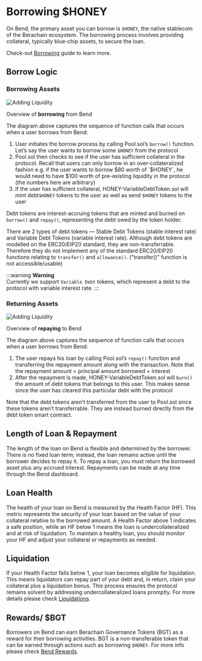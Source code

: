 # Borrowing $HONEY

On Bend, the primary asset you can borrow is `$HONEY`, the native stablecoin of the Berachain ecosystem. The borrowing process involves providing collateral, typically blue-chip assets, to secure the loan.

Check-out [Borrowing](/learn/guides/borrowing-and-repaying-honey#how-do-i-borrow) guide to learn more.

## Borrow Logic

### **Borrowing Assets**

![Adding Liquidity](/assets/borrowLogic-borrowingAssets.png)

Overview of **borrowing** from Bend

The diagram above captures the sequence of function calls that occurs when a user borrows from Bend:

1. User initiates the borrow process by calling Pool.sol’s `borrow()` function. Let’s say the user wants to borrow some `$HONEY` from the protocol
2. Pool.sol then checks to see if the user has sufficient collateral in the protocol. Recall that users can only borrow in an over-collateralized fashion e.g. if the user wants to borrow $80 worth of `$HONEY`, he would need to have $100 worth of pre-existing liquidity in the protocol (the numbers here are arbitrary)
3. If the user has sufficient collateral, HONEY-VariableDebtToken.sol will mint debt`$HONEY` tokens to the user as well as send `$HONEY` tokens to the user

Debt tokens are interest-accruing tokens that are minted and burned on `borrow()` and `repay()`, representing the debt owed by the token holder.

There are 2 types of debt tokens — Stable Debt Tokens (stable interest rate) and Variable Debt Tokens (variable interest rate). Although debt tokens are modelled on the ERC20/EIP20 standard, they are non-transferrable. Therefore they do not implement any of the standard ERC20/EIP20 functions relating to `transfer()` and `allowance()`. ("transfer()" function is not accessible/usable)

:::warning
<b>Warning</b><br/>
Currently we support `Variable Debt` tokens, which represent a debt to the protocol with variable interest rate.
:::

### **Returning Assets**

![Adding Liquidity](/assets/borrowLogic-returningAssets.png)

Overview of **repaying** to Bend

The diagram above captures the sequence of function calls that occurs when a user borrows from Bend:

1. The user repays his loan by calling Pool.sol’s `repay()` function and transferring the repayment amount along with the transaction. Note that the repayment amount = principal amount borrowed + interest
2. After the repayment is made, HONEY-VariableDebtToken.sol will `burn()` the amount of debt tokens that belongs to this user. This makes sense since the user has cleared this particular debt with the protocol

Note that the debt tokens aren’t transferred from the user to Pool.sol since these tokens aren’t transferrable. They are instead burned directly from the debt token smart contract.

## Length of Loan & Repayment

The length of the loan on Bend is flexible and determined by the borrower. There is no fixed loan term; instead, the loan remains active until the borrower decides to repay it. To repay a loan, you must return the borrowed asset plus any accrued interest. Repayments can be made at any time through the Bend dashboard.

## Loan Health

The health of your loan on Bend is measured by the Health Factor (HF). This metric represents the security of your loan based on the value of your collateral relative to the borrowed amount. A Health Factor above 1 indicates a safe position, while an HF below 1 means the loan is undercollateralized and at risk of liquidation. To maintain a healthy loan, you should monitor your HF and adjust your collateral or repayments as needed.

## Liquidation

If your Health Factor falls below 1, your loan becomes eligible for liquidation. This means liquidators can repay part of your debt and, in return, claim your collateral plus a liquidation bonus. This process ensures the protocol remains solvent by addressing undercollateralized loans promptly. For more details please check [Liquidations](/learn/lending-protocol/liquidations).

## Rewards/ $BGT

Borrowers on Bend can earn Berachain Governance Tokens (BGT) as a reward for their borrowing activities. BGT is a non-transferable token that can be earned through actions such as borrowing `$HONEY`. For more info please check [Bend Rewards](/learn/lending-protocol/bend-rewards).
